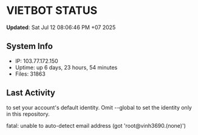 # VIETBOT STATUS
**Updated**: Sat Jul 12 08:06:46 PM +07 2025

## System Info
- IP: 103.77.172.150
- Uptime: up 6 days, 23 hours, 54 minutes
- Files: 31863

## Last Activity

to set your account's default identity.
Omit --global to set the identity only in this repository.

fatal: unable to auto-detect email address (got 'root@vinh3690.(none)')
